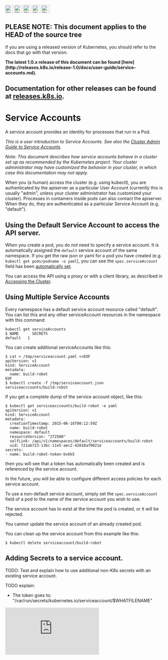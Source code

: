 <!-- BEGIN MUNGE: UNVERSIONED_WARNING -->

<!-- BEGIN STRIP_FOR_RELEASE -->

<img src="http://kubernetes.io/img/warning.png" alt="WARNING"
     width="25" height="25">
<img src="http://kubernetes.io/img/warning.png" alt="WARNING"
     width="25" height="25">
<img src="http://kubernetes.io/img/warning.png" alt="WARNING"
     width="25" height="25">
<img src="http://kubernetes.io/img/warning.png" alt="WARNING"
     width="25" height="25">
<img src="http://kubernetes.io/img/warning.png" alt="WARNING"
     width="25" height="25">

<h2>PLEASE NOTE: This document applies to the HEAD of the source tree</h2>

If you are using a released version of Kubernetes, you should
refer to the docs that go with that version.

<strong>
The latest 1.0.x release of this document can be found
[here](http://releases.k8s.io/release-1.0/docs/user-guide/service-accounts.md).

Documentation for other releases can be found at
[releases.k8s.io](http://releases.k8s.io).
</strong>
--

<!-- END STRIP_FOR_RELEASE -->

<!-- END MUNGE: UNVERSIONED_WARNING -->
# Service Accounts

A service account provides an identity for processes that run in a Pod.

*This is a user introduction to Service Accounts.  See also the 
[Cluster Admin Guide to Service Accounts](../admin/service-accounts-admin.md).*

*Note: This document describes how service accounts behave in a cluster set up
as recommended by the Kubernetes project.  Your cluster administrator may have
customized the behavior in your cluster, in which case this documentation may
not apply.*

When you (a human) access the cluster (e.g. using kubectl), you are
authenticated by the apiserver as a particular User Account (currently this is
usually "admin", unless your cluster administrator has customized your
cluster).  Processes in containers inside pods can also contact the apiserver.
When they do, they are authenticated as a particular Service Account (e.g.
"default").

## Using the Default Service Account to access the API server.

When you create a pod, you do not need to specify a service account.  It is
automatically assigned the `default` service account of the same namespace.  If
you get the raw json or yaml for a pod you have created (e.g. `kubectl get
pods/podname -o yaml`), you can see the `spec.serviceAccount` field has been
[automatically set](working-with-resources.md#resources-are-automatically-modified).

You can access the API using a proxy or with a client library, as described in
[Accessing the Cluster](accessing-the-cluster.md#accessing-the-api-from-a-pod).

## Using Multiple Service Accounts

Every namespace has a default service account resource called "default".
You can list this and any other serviceAccount resources in the namespace with this command:

```
kubectl get serviceAccounts
$ NAME      SECRETS
default   1
```

You can create additional serviceAccounts like this:

```
$ cat > /tmp/serviceaccount.yaml <<EOF
apiVersion: v1
kind: ServiceAccount
metadata:
  name: build-robot
EOF
$ kubectl create -f /tmp/serviceaccount.json
serviceacccounts/build-robot
```

If you get a complete dump of the service account object, like this:

```
$ kubectl get serviceacccounts/build-robot -o yaml
apiVersion: v1
kind: ServiceAccount
metadata:
  creationTimestamp: 2015-06-16T00:12:59Z
  name: build-robot
  namespace: default
  resourceVersion: "272500"
  selfLink: /api/v1/namespaces/default/serviceaccounts/build-robot
  uid: 721ab723-13bc-11e5-aec2-42010af0021e
secrets:
- name: build-robot-token-bvbk5
```

then you will see that a token has automatically been created and is referenced by the service account.

In the future, you will be able to configure different access policies for each service account.

To use a non-default service account, simply set the `spec.serviceAccount`
field of a pod to the name of the service account you wish to use.

The service account has to exist at the time the pod is created, or it will be rejected.

You cannot update the service account of an already created pod.  

You can clean up the service account from this example like this:

```
$ kubectl delete serviceaccount/build-robot
```

<!-- TODO: describe how to create a pod with no Service Account. -->

## Adding Secrets to a service account.
TODO: Test and explain how to use additional non-K8s secrets with an existing service account.

TODO explain:
  - The token goes to: "/var/run/secrets/kubernetes.io/serviceaccount/$WHATFILENAME"


<!-- BEGIN MUNGE: GENERATED_ANALYTICS -->
[![Analytics](https://kubernetes-site.appspot.com/UA-36037335-10/GitHub/docs/user-guide/service-accounts.md?pixel)]()
<!-- END MUNGE: GENERATED_ANALYTICS -->
